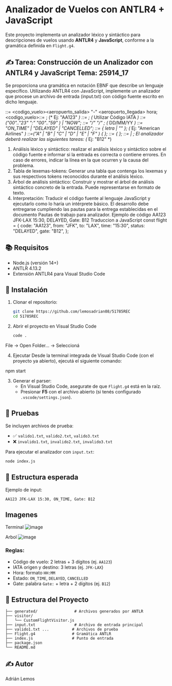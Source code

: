 # Analizador de Vuelos con ANTLR4 + JavaScript

Este proyecto implementa un analizador léxico y sintáctico para descripciones de vuelos usando **ANTLR4** y **JavaScript**, conforme a la gramática definida en `Flight.g4`.

## ✍️ Tarea: Construcción de un Analizador con ANTLR4 y JavaScript Tema: 25914_17
Se proporciona una gramática en notación EBNF que describe un lenguaje específico. Utilizando ANTLR4 con JavaScript, implemente un analizador que procese un archivo de entrada (input.txt) con código fuente escrito en dicho lenguaje.

<vuelo>::= <codigo_vuelo><aeropuerto_salida> "-" <aeropuerto_llegada> hora;
<codigo_vuelo>::= <letra><letra><digito><digito><digito>; (* Ej: "AA123" *)
<aeropuerto>::= <letra><letra><letra>; (* Utilizar Código IATA *)
<hora>::=("00".."23" ":" "00".."59" ) | "NOW";
<fecha>::= <digito><digito> "/" <digito><digito> "/" <digito><digito>; (* DD/MM/YY *)
<estado>::= "ON_TIME" | "DELAYED" | "CANCELLED";
<operador>::= <letra> { letra | "" };
(* Ej: "American Airlines" *)
<asiento>::=("A" | "B" | "C" | "D" | "E" | "F" ) <digito> { <digito>}; <puerta>::= <letra><digito> { <digito> };
<terminal>::=<digito> | <letra> ;
El analizador deberá realizar las siguientes tareas:
(* Ej: "B12" *)
1. Análisis léxico y sintáctico: realizar el análisis léxico y sintáctico sobre el código fuente e informar si la entrada es correcta o contiene errores. En caso de errores, indicar la línea en la que ocurren y la causa del problema.
2. Tabla de lexemas-tokens: Generar una tabla que contenga los lexemas y sus respectivos tokens reconocidos durante el análisis léxico.
3. Árbol de análisis sintáctico: Construir y mostrar el árbol de análisis sintáctico concreto de la entrada. Puede representarse en formato de texto.
4. Interpretación: Traducir el código fuente al lenguaje JavaScript y ejecutarlo como lo haría un intérprete básico.
El desarrollo debe entregarse cumpliendo las pautas para la entrega establecidas en el documento Pautas de trabajo para analizador.
Ejemplo de código
AA123 JFK-LAX 15:30, DELAYED, Gate: B12
Traduccion a JavaScript
const flight = {
code: "AA123",
from: "JFK",
to: "LAX",
time: "15:30",
status: "DELAYED", gate: "B12",
};


## 📚 Requisitos

- Node.js (versión 14+)
- ANTLR 4.13.2
- Extensión ANTLR4 para Visual Studio Code

## 🚀 Instalación


1. Clonar el repositorio:
   ```bash
   git clone https://github.com/lemosadrian08/51785REC
   cd 51785REC
   ```

2. Abrir el proyecto en Visual Studio Code
   ```bash
   code .
   ```
File → Open Folder… → Seleccioná

4. Ejecutar
Desde la terminal integrada de Visual Studio Code (con el proyecto ya abierto), ejecutá el siguiente comando:

npm start

3. Generar el parser:
   - En Visual Studio Code, asegurate de que `Flight.g4` está en la raíz.
   - Presionar **F5** con el archivo abierto (si tenés configurado `.vscode/settings.json`).

## 🧪 Pruebas

Se incluyen archivos de prueba:

- ✅ `valido1.txt`, `valido2.txt`, `valido3.txt`  
- ❌ `invalido1.txt`, `invalido2.txt`, `invalido3.txt`

Para ejecutar el analizador con `input.txt`:

```bash
node index.js
```

## 📄 Estructura esperada

Ejemplo de input:
```
AA123 JFK-LAX 15:30, ON_TIME, Gate: B12
```

## Imagenes
Terminal
![image](https://github.com/user-attachments/assets/9b6704b6-0582-4795-9dd8-e7156d2bd32e)

Arbol
![image](https://github.com/user-attachments/assets/e0eab4cc-78fe-4111-86dd-bb81a89601cb)


### Reglas:
- Código de vuelo: 2 letras + 3 dígitos (ej. `AA123`)
- IATA origen y destino: 3 letras (ej. `JFK-LAX`)
- Hora: formato `HH:MM`
- Estado: `ON_TIME`, `DELAYED`, `CANCELLED`
- Gate: palabra `Gate:` + letra + 2 dígitos (ej. `B12`)

## 📁 Estructura del Proyecto

```
├── generated/                # Archivos generados por ANTLR
├── visitor/
│   └── CustomFlightVisitor.js
├── input.txt                 # Archivo de entrada principal
├── valido1.txt ...          # Archivos de prueba
├── Flight.g4                # Gramática ANTLR
├── index.js                 # Punto de entrada
├── package.json
└── README.md
```

## ✍️ Autor

Adrián Lemos 
